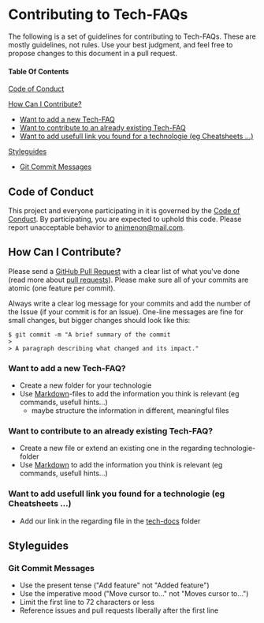 
# Contributing to Tech-FAQs

The following is a set of guidelines for contributing to Tech-FAQs.
These are mostly guidelines, not rules. Use your best judgment, and feel free to propose changes to this document in a pull request.

#### Table Of Contents

[Code of Conduct](#code-of-conduct)

[How Can I Contribute?](#how-can-i-contribute)
* [Want to add a new Tech-FAQ](#want-to-add-a-new-tech-faq)
* [Want to contribute to an already existing Tech-FAQ](#contribute-to-an-already-existing-tech-faq)
* [Want to add usefull link you found for a technologie (eg Cheatsheets ...)](#want-to-add-usefull-link-you-found-for-a-technologie-eg-cheatsheets)

[Styleguides](#styleguides)
* [Git Commit Messages](#git-commit-messages)


## Code of Conduct

This project and everyone participating in it is governed by the [Code of Conduct](CODE_OF_CONDUCT.md). By participating, you are expected to uphold this code. Please report unacceptable behavior to [animenon@mail.com](mailto:animenon@mail.com).

## How Can I Contribute?

Please send a [GitHub Pull Request](https://github.com/animenon/Tech-FAQs/pull/new/master) with a clear list of what you've done (read more about [pull requests](http://help.github.com/pull-requests/)). Please make sure all of your commits are atomic (one feature per commit).

Always write a clear log message for your commits and add the number of the Issue (if your commit is for an Issue). One-line messages are fine for small changes, but bigger changes should look like this:

    $ git commit -m "A brief summary of the commit
    > 
    > A paragraph describing what changed and its impact."

### Want to add a new Tech-FAQ?

* Create a new folder for your technologie
* Use [Markdown](https://help.github.com/articles/getting-started-with-writing-and-formatting-on-github/)-files to add the information you think is relevant (eg commands, usefull hints...)
  * maybe structure the information in different, meaningful files

### Want to contribute to an already existing Tech-FAQ?

* Create a new file or extend an existing one in the regarding technologie-folder
* Use [Markdown](https://help.github.com/articles/getting-started-with-writing-and-formatting-on-github/)  to add the information you think is relevant (eg commands, usefull hints...)

### Want to add usefull link you found for a technologie (eg Cheatsheets ...)

* Add our link in the regarding file in the [tech-docs](tech-docs) folder

## Styleguides

### Git Commit Messages

* Use the present tense ("Add feature" not "Added feature")
* Use the imperative mood ("Move cursor to..." not "Moves cursor to...")
* Limit the first line to 72 characters or less
* Reference issues and pull requests liberally after the first line
